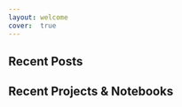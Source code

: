 ```yaml
---
layout: welcome
cover:  true
---
```


<!--author-->

## Recent Posts
<!--posts-->

## Recent Projects & Notebooks
<!--projects-->